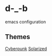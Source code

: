 d-_-b
=====
emacs configuration

Themes
------
[Cyberpunk]
[Solarized]

[Cyberpunk]: https://github.com/n3mo/cyberpunk-theme.el
[Solarized]: https://github.com/sellout/emacs-color-theme-solarized

